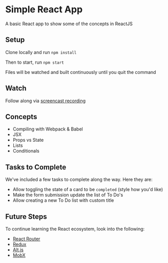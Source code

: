 # Simple React App

A basic React app to show some of the concepts in ReactJS

## Setup

Clone locally and run `npm install`

Then to start, run `npm start`

Files will be watched and built continuously until you quit the command

## Watch

Follow along via [screencast recording](https://vimeo.com/207527434)

## Concepts

- Compiling with Webpack & Babel
- JSX
- Props vs State
- Lists
- Conditionals

## Tasks to Complete

We've included a few tasks to complete along the way. Here they are:

- Allow toggling the state of a card to be `completed` (style how you'd like)
- Make the form submission update the list of To Do's
- Allow creating a new To Do list with custom title

## Future Steps

To continue learning the React ecosystem, look into the following:

- [React Router](https://css-tricks.com/learning-react-router/)
- [Redux](http://redux.js.org/docs/advanced/UsageWithReactRouter.html)
- [Alt.js](http://alt.js.org/)
- [MobX](https://mobx.js.org/)
